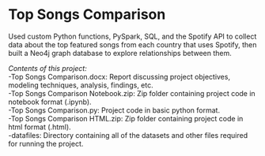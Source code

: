 # Top Songs Comparison
Used custom Python functions, PySpark, SQL, and the Spotify API to collect data about the top featured songs from each country that uses Spotify, then built a Neo4j graph database to explore relationships between them.

_Contents of this project:_  
-Top Songs Comparison.docx: Report discussing project objectives, modeling techniques, analysis, findings, etc. \
-Top Songs Comparison Notebook.zip: Zip folder containing project code in notebook format (.ipynb). \
-Top Songs Comparison.py: Project code in basic python format. \
-Top Songs Comparison HTML.zip: Zip folder containing project code in html format (.html). \
-datafiles: Directory containing all of the datasets and other files required for running the project.